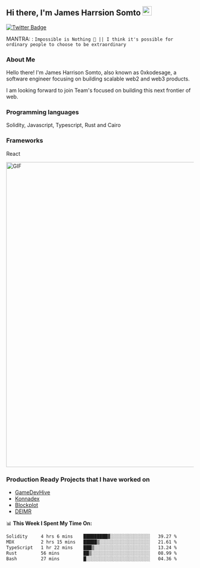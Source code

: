 ## Hi there, I'm James Harrsion Somto <img src="https://media.giphy.com/media/hvRJCLFzcasrR4ia7z/giphy.gif" width="25px">


[![Twitter Badge](https://img.shields.io/badge/-Twitter-00acee?style=flat-square&logo=Twitter&logoColor=white)](https://twitter.com/0xkodesage)


MANTRA: : `Impossible is Nothing 🚀 || I think it's possible for ordinary people to choose to be extraordinary`

### About Me

Hello there! I'm James Harrison Somto, also known as 0xkodesage, a software engineer focusing on building scalable web2 and web3 products.

I am looking forward to join Team's focused on building this next frontier of web.

### Programming languages
Solidity, Javascript, Typescript, Rust and Cairo

### Frameworks
React
 
 <img align="center" alt="GIF" src="https://github.com/Gapur/Gapur/blob/master/coding.gif?raw=true" width="818px" height="818px" />


### Production Ready Projects that I have worked on
  - [GameDevHive](https://www.gamedevshive.org/)
  - [Konnadex](https://www.konnadex.com/)
  - [Blockplot](https://www.blockplot.org/)
  - [DEIMR](https://deimr.com/)

📊 **This Week I Spent My Time On:**

<!--START_SECTION:waka-->

```txt
Solidity     4 hrs 6 mins    █████████▓░░░░░░░░░░░░░░░   39.27 %
MDX          2 hrs 15 mins   █████▒░░░░░░░░░░░░░░░░░░░   21.61 %
TypeScript   1 hr 22 mins    ███▒░░░░░░░░░░░░░░░░░░░░░   13.24 %
Rust         56 mins         ██▒░░░░░░░░░░░░░░░░░░░░░░   08.99 %
Bash         27 mins         █░░░░░░░░░░░░░░░░░░░░░░░░   04.36 %
```

<!--END_SECTION:waka-->
<br />
<br />
<br />






